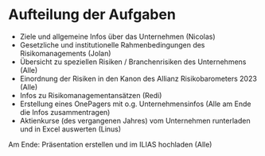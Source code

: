 # Aufteilung der Aufgaben

- Ziele und allgemeine Infos über das Unternehmen (Nicolas)
- Gesetzliche und institutionelle Rahmenbedingungen des Risikomanagements (Jolan) 
- Übersicht zu speziellen Risiken / Branchenrisiken des Unternehmens (Alle)
- Einordnung der Risiken in den Kanon des Allianz Risikobarometers 2023 (Alle)
- Infos zu Risikomanagementansätzen (Redi)
- Erstellung eines OnePagers mit o.g. Unternehmensinfos (Alle am Ende die Infos zusammentragen)
- Aktienkurse (des vergangenen Jahres) vom Unternehmen runterladen und in Excel auswerten (Linus)

Am Ende: Präsentation erstellen und im ILIAS hochladen (Alle)